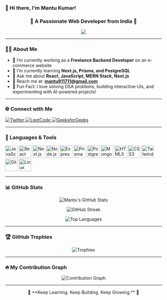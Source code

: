 ### 👋 Hi there, I'm Mantu Kumar!

<h3 align="center">🚀 A Passionate Web Developer from India 🚀</h3>

<p align="center">
  <img src="https://readme-typing-svg.herokuapp.com/?lines=Frontend%20Developer;MERN%20Stack%20Enthusiast;React%20Lover;Next.js%20Explorer;Always%20Learning%20New%20Techs&center=true&width=500&height=50" />
</p>

---

### 🧑‍💻 About Me

- 🔭 I’m currently working as a **Freelance Backend Developer** on an e-commerce website
- 🌱 I’m currently learning **Next.js, Prisma, and PostgreSQL**
- 💬 Ask me about **React, JavaScript, MERN Stack, Next.js**
- 💎 Reach me at: **mantu911711@gmail.com**
- 🚀 Fun Fact: I love solving DSA problems, building interactive UIs, and experimenting with AI-powered projects!

---

### 🌐 Connect with Me

<p align="left">
  <a href="https://twitter.com/mantu_kumar91" target="_blank">
    <img src="https://img.shields.io/badge/Twitter-1DA1F2?style=for-the-badge&logo=twitter&logoColor=white" alt="Twitter" />
  </a>
  <a href="https://www.leetcode.com/mantu_kumar91" target="_blank">
    <img src="https://img.shields.io/badge/LeetCode-FFA116?style=for-the-badge&logo=leetcode&logoColor=black" alt="LeetCode" />
  </a>
  <a href="https://auth.geeksforgeeks.org/user/mantu_kumar91" target="_blank">
    <img src="https://img.shields.io/badge/GeeksforGeeks-0F9D58?style=for-the-badge&logo=geeksforgeeks&logoColor=white" alt="GeeksforGeeks" />
  </a>
</p>

---

### 🚀 Languages & Tools

<p align="left">
  <img src="https://cdn.jsdelivr.net/gh/devicons/devicon/icons/javascript/javascript-original.svg" width="40" height="40" alt="JavaScript"/>
  <img src="https://cdn.jsdelivr.net/gh/devicons/devicon/icons/react/react-original.svg" width="40" height="40" alt="React"/>
  <img src="https://cdn.jsdelivr.net/gh/devicons/devicon/icons/nextjs/nextjs-original.svg" width="40" height="40" alt="Next.js"/>
  <img src="https://cdn.jsdelivr.net/gh/devicons/devicon/icons/nodejs/nodejs-original.svg" width="40" height="40" alt="Node.js"/>
  <img src="https://cdn.jsdelivr.net/gh/devicons/devicon/icons/express/express-original.svg" width="40" height="40" alt="Express"/>
  <img src="https://cdn.jsdelivr.net/gh/devicons/devicon/icons/prisma/prisma-original.svg" width="40" height="40" alt="Prisma"/>
  <img src="https://cdn.jsdelivr.net/gh/devicons/devicon/icons/postgresql/postgresql-original.svg" width="40" height="40" alt="PostgreSQL"/>
  <img src="https://cdn.jsdelivr.net/gh/devicons/devicon/icons/mongodb/mongodb-original.svg" width="40" height="40" alt="MongoDB"/>
  <img src="https://cdn.jsdelivr.net/gh/devicons/devicon/icons/html5/html5-original.svg" width="40" height="40" alt="HTML5"/>
  <img src="https://cdn.jsdelivr.net/gh/devicons/devicon/icons/css3/css3-original.svg" width="40" height="40" alt="CSS3"/>
  <img src="https://cdn.jsdelivr.net/gh/devicons/devicon/icons/tailwindcss/tailwindcss-plain.svg" width="40" height="40" alt="Tailwind CSS"/>
  <img src="https://cdn.jsdelivr.net/gh/devicons/devicon/icons/git/git-original.svg" width="40" height="40" alt="Git"/>
  <img src="https://cdn.jsdelivr.net/gh/devicons/devicon/icons/linux/linux-original.svg" width="40" height="40" alt="Linux"/>
</p>

---

### 📊 GitHub Stats

<p align="center">
  <img src="https://github-readme-stats.vercel.app/api?username=mantu01&show_icons=true&theme=radical" alt="Mantu's GitHub Stats"/>
</p>

<p align="center">
  <img src="https://github-readme-streak-stats.herokuapp.com/?user=mantu01&theme=radical" alt="GitHub Streak"/>
</p>

<p align="center">
  <img src="https://github-readme-stats.vercel.app/api/top-langs/?username=mantu01&layout=compact&theme=radical" alt="Top Languages"/>
</p>

---

### 🏆 GitHub Trophies

<p align="center">
  <img src="https://github-profile-trophy.vercel.app/?username=mantu01&theme=onestar&row=2&column=3" alt="Trophies"/>
</p>

---

### 🔥 My Contribution Graph

<p align="center">
  <img src="https://github-contribution-graph.vercel.app/api?username=mantu01&theme=react-dark&area=true&hide_border=true" alt="Contribution Graph"/>
</p>

---

<p align="center">
  🚀 **Keep Learning. Keep Building. Keep Growing.** 🚀
</p>

